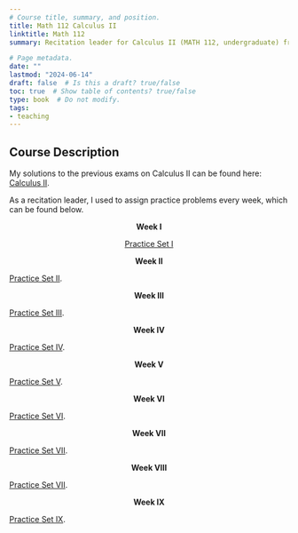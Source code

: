 ```yaml
---
# Course title, summary, and position.
title: Math 112 Calculus II
linktitle: Math 112
summary: Recitation leader for Calculus II (MATH 112, undergraduate) from Fall 2019-Spring 2022.

# Page metadata.
date: ""
lastmod: "2024-06-14"
draft: false  # Is this a draft? true/false
toc: true  # Show table of contents? true/false
type: book  # Do not modify.
tags: 
- teaching
---
```


## Course Description

My solutions to the previous exams on Calculus II can be found here: [Calculus II](CalculusII.pdf).

As a recitation leader, I used to assign practice problems every week, which can be found below.<br />

<p align="center"><b>Week I</b></p>

<div style="text-align: center;">
    <a href="Problem-Set-I.pdf">Practice Set I</a>
</div>


<p align="center"><b>Week II</b></p>

[Practice Set II](Problem-Set-II.pdf).

<p align="center"><b>Week III</b></p>

[Practice Set III](Problem-Set-III.pdf).


<p align="center"><b>Week IV</b></p>

[Practice Set IV](Problem-Set-IV.pdf).

<p align="center"><b>Week V</b></p>

[Practice Set V](Problem-Set-V.pdf).

<p align="center"><b>Week VI</b></p>

[Practice Set VI](Problem-Set-VI.pdf).

<p align="center"><b>Week VII</b></p>

[Practice Set VII](Problem-Set-VII.pdf).

<p align="center"><b>Week VIII</b></p>

[Practice Set VII](Problem-Set-VIII.pdf).

<p align="center"><b>Week IX</b></p>

[Practice Set IX](Problem-Set-IX.pdf).
